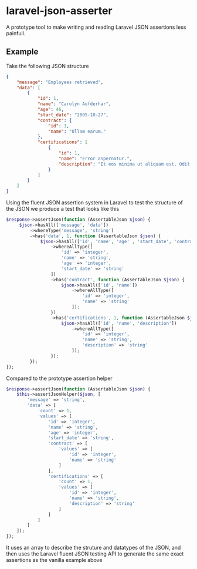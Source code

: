 # laravel-json-asserter

A prototype tool to make writing and reading Laravel JSON assertions less painfull.

## Example

Take the following JSON structure

```json
{
    "message": "Employees retrieved",
    "data": [
        {
            "id": 1,
            "name": "Carolyn Aufderhar",
            "age": 46,
            "start_date": "2005-10-27",
            "contract": {
                "id": 1,
                "name": "Ullam earum."
            },
            "certifications": [
                {
                    "id": 1,
                    "name": "Error aspernatur.",
                    "description": "Et eos minima ut aliquam est. Odit quia quasi ut suscipit."
                }
            ]
        }
    ]
}
```

Using the fluent JSON assertion system in Laravel to test the structure of the JSON we produce a test that looks like this

```php
$response->assertJson(function (AssertableJson $json) {
     $json->hasAll(['message', 'data'])
         ->whereType('message', 'string')
         ->has('data', 1, function (AssertableJson $json) {
             $json->hasAll(['id', 'name', 'age' , 'start_date', 'contract', 'certifications'])
                 ->whereAllType([
                     'id' => 'integer',
                     'name' => 'string',
                     'age' => 'integer',
                     'start_date' => 'string'
                 ])
                 ->has('contract', function (AssertableJson $json) {
                     $json->hasAll(['id', 'name'])
                         ->whereAllType([
                             'id' => 'integer',
                             'name' => 'string'
                         ]);
                 })
                 ->has('certifications', 1, function (AssertableJson $json) {
                     $json->hasAll(['id', 'name', 'description'])
                         ->whereAllType([
                             'id' => 'integer',
                             'name' => 'string',
                             'description' => 'string'
                         ]);
                 });
         });
});
```

Compared to the prototype assertion helper

```php
$response->assertJson(function (AssertableJson $json) {
    $this->assertJsonHelper($json, [
        'message' => 'string',
        'data' => [
            'count' => 1,
            'values' => [
                'id' => 'integer',
                'name' => 'string',
                'age' => 'integer',
                'start_date' => 'string',
                'contract' => [
                    'values' => [
                        'id' => 'integer',
                        'name' => 'string'
                    ]
                ],
                'certifications' => [
                    'count' => 1,
                    'values' => [
                        'id' => 'integer',
                        'name' => 'string',
                        'description' => 'string'
                    ]
                ]
            ]
        ]
    ]);
});
```

It uses an array to describe the struture and datatypes of the JSON, and then uses the Laravel fluent JSON testing API to generate the same exact assertions as the vanilla example above
